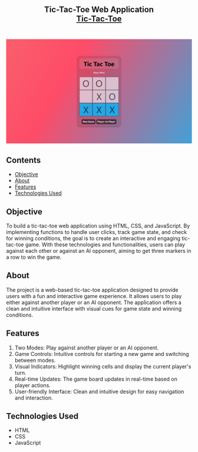 <h2 align="center">
  Tic-Tac-Toe Web Application<br />
  <a href="https://tictactoeweb-sk.netlify.app/" target="_blank">Tic-Tac-Toe</a><br /><br />
</h2>

<div align="center">
  <img src="./assets/webpage-image.png" alt="Screenshot-Tic-Tac-Toe Web Application"/>
</div>

## Contents

- [Objective](#objective)
- [About](#about)
- [Features](#features)
- [Technologies Used](#technologies-used)


## Objective

To build a tic-tac-toe web application using HTML, CSS, and JavaScript. By implementing functions to handle user clicks, track game state, and check for winning conditions, the goal is to create an interactive and engaging tic-tac-toe game. With these technologies and functionalities, users can play against each other or against an AI opponent, aiming to get three markers in a row to win the game.


## About

The project is a web-based tic-tac-toe application designed to provide users with a fun and interactive game experience. It allows users to play either against another player or an AI opponent. The application offers a clean and intuitive interface with visual cues for game state and winning conditions.


## Features 

1. Two Modes: Play against another player or an AI opponent.
2. Game Controls: Intuitive controls for starting a new game and switching between modes.
3. Visual Indicators: Highlight winning cells and display the current player's turn.
4. Real-time Updates: The game board updates in real-time based on player actions.
5. User-friendly Interface: Clean and intuitive design for easy navigation and interaction.


## Technologies Used

- HTML
- CSS
- JavaScript
